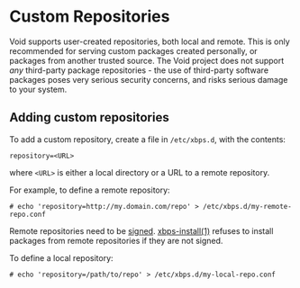 # Custom Repositories

Void supports user-created repositories, both local and remote. This is only
recommended for serving custom packages created personally, or packages from
another trusted source. The Void project does not support *any* third-party
package repositories - the use of third-party software packages poses very
serious security concerns, and risks serious damage to your system.

## Adding custom repositories

To add a custom repository, create a file in `/etc/xbps.d`, with the contents:

```
repository=<URL>
```

where `<URL>` is either a local directory or a URL to a remote repository.

For example, to define a remote repository:

```
# echo 'repository=http://my.domain.com/repo' > /etc/xbps.d/my-remote-repo.conf
```

Remote repositories need to be [signed](./signing.md).
[xbps-install(1)](https://man.voidlinux.org/xbps-install.1) refuses to install
packages from remote repositories if they are not signed.

To define a local repository:

```
# echo 'repository=/path/to/repo' > /etc/xbps.d/my-local-repo.conf
```
